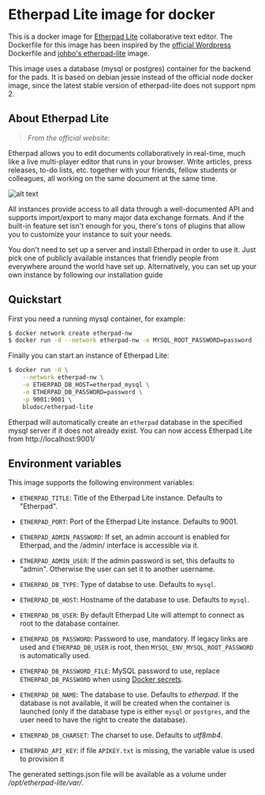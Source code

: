 # Etherpad Lite image for docker

This is a docker image for [Etherpad Lite](http://etherpad.org/) collaborative
text editor. The Dockerfile for this image has been inspired by the
[official Wordpress](https://registry.hub.docker.com/_/wordpress/) Dockerfile and
[johbo's etherpad-lite](https://registry.hub.docker.com/u/johbo/etherpad-lite/)
image.

This image uses a database (mysql or postgres) container for the backend for
the pads. It is based on debian jessie instead of the official node docker
image, since the latest stable version of etherpad-lite does not support npm 2.

## About Etherpad Lite

> *From the official website:*

Etherpad allows you to edit documents collaboratively in real-time, much like a live multi-player editor that runs in your browser. Write articles, press releases, to-do lists, etc. together with your friends, fellow students or colleagues, all working on the same document at the same time.

![alt text](http://i.imgur.com/zYrGkg3.gif "Etherpad in action on PrimaryPad")

All instances provide access to all data through a well-documented API and supports import/export to many major data exchange formats. And if the built-in feature set isn't enough for you, there's tons of plugins that allow you to customize your instance to suit your needs.

You don't need to set up a server and install Etherpad in order to use it. Just pick one of publicly available instances that friendly people from everywhere around the world have set up. Alternatively, you can set up your own instance by following our installation guide

## Quickstart

First you need a running mysql container, for example:

```bash
$ docker network create etherpad-nw
$ docker run -d --network etherpad-nw -e MYSQL_ROOT_PASSWORD=password --name etherpad_mysql mysql
```

Finally you can start an instance of Etherpad Lite:

```bash
$ docker run -d \
    --network etherpad-nw \
    -e ETHERPAD_DB_HOST=etherpad_mysql \
    -e ETHERPAD_DB_PASSWORD=password \
    -p 9001:9001 \
    bludoc/etherpad-lite
```

Etherpad will automatically create an `etherpad` database in the specified mysql
server if it does not already exist.
You can now access Etherpad Lite from http://localhost:9001/

## Environment variables

This image supports the following environment variables:

* `ETHERPAD_TITLE`: Title of the Etherpad Lite instance. Defaults to "Etherpad".
* `ETHERPAD_PORT`: Port of the Etherpad Lite instance. Defaults to 9001.

* `ETHERPAD_ADMIN_PASSWORD`: If set, an admin account is enabled for Etherpad,
and the /admin/ interface is accessible via it.
* `ETHERPAD_ADMIN_USER`: If the admin password is set, this defaults to "admin".
Otherwise the user can set it to another username.

* `ETHERPAD_DB_TYPE`: Type of databse to use. Defaults to `mysql`.
* `ETHERPAD_DB_HOST`: Hostname of the database to use. Defaults to `mysql`.
* `ETHERPAD_DB_USER`: By default Etherpad Lite will attempt to connect as root
to the database container.
* `ETHERPAD_DB_PASSWORD`: Password to use, mandatory. If legacy links
are used and `ETHERPAD_DB_USER` is root, then `MYSQL_ENV_MYSQL_ROOT_PASSWORD` is
automatically used.
* `ETHERPAD_DB_PASSWORD_FILE`: MySQL password to use, replace `ETHERPAD_DB_PASSWORD`
when using [Docker secrets](https://docs.docker.com/engine/swarm/secrets/).
* `ETHERPAD_DB_NAME`: The database to use. Defaults to *etherpad*. If the
database is not available, it will be created when the container is launched
(only if the database type is either `mysql` or `postgres`, and the user need to
have the right to create the database).
* `ETHERPAD_DB_CHARSET`: The charset to use. Defaults to *utf8mb4*.
* `ETHERPAD_API_KEY`: if file `APIKEY.txt` is missing, the variable value is used to provision it

The generated settings.json file will be available as a volume under
*/opt/etherpad-lite/var/*.
